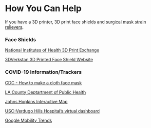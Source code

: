 # How You Can Help

If you have a 3D printer, 3D print face shields and [surgical mask strain relievers](/surgical%20mask%20strap%20strain%20relief.stl). 
### Face Shields



[National Institutes of Health 3D Print Exchange](https://3dprint.nih.gov/collections/covid-19-response)

[3DVerkstan 3D Printed Face Shield Website](https://3dverkstan.se/protective-visor/)

### COVID-19 Information/Trackers
[CDC - How to make a cloth face mask](https://www.cdc.gov/coronavirus/2019-ncov/prevent-getting-sick/diy-cloth-face-coverings.html)

[LA County Deptartment of Public Health](http://publichealth.lacounty.gov/)

[Johns Hopkins Interactive Map](https://coronavirus.jhu.edu/map.html)

[USC-Verdugo Hills Hospital’s virtual dashboard](https://uscvhh.org/coronavirus-concerns)

[Google Mobility Trends](https://www.google.com/covid19/mobility/)

<!--
To-do
Single extrusion stacks with a specific layer height
- use devin montes method
- different ones for different nozzle sizes and corresponding layer height as listed on the website
C:\Users\Ravi\Documents\covid19 3D prints\fda & nih & niaid approved\3dverkstan\North America 6-hole\3D Printing Files (STL)\Stacked files\For Single Extrusion Printers
-->
